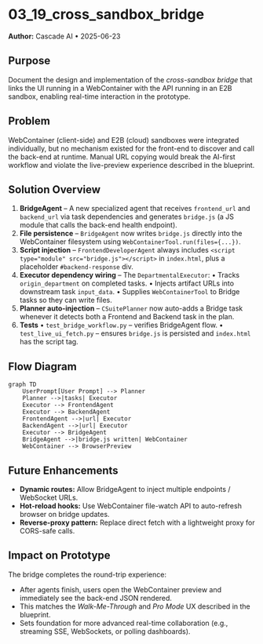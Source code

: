 # 03_19_cross_sandbox_bridge

**Author:** Cascade AI • 2025-06-23

## Purpose
Document the design and implementation of the *cross-sandbox bridge* that links the UI running in a WebContainer with the API running in an E2B sandbox, enabling real-time interaction in the prototype.

## Problem
WebContainer (client-side) and E2B (cloud) sandboxes were integrated individually, but no mechanism existed for the front-end to discover and call the back-end at runtime. Manual URL copying would break the AI-first workflow and violate the live-preview experience described in the blueprint.

## Solution Overview
1. **BridgeAgent** – A new specialized agent that receives `frontend_url` and `backend_url` via task dependencies and generates `bridge.js` (a JS module that calls the back-end health endpoint).
2. **File persistence** – `BridgeAgent` now writes `bridge.js` directly into the WebContainer filesystem using `WebContainerTool.run(files={...})`.
3. **Script injection** – `FrontendDeveloperAgent` always includes `<script type="module" src="bridge.js"></script>` in `index.html`, plus a placeholder `#backend-response` div.
4. **Executor dependency wiring** – The `DepartmentalExecutor`:
   • Tracks `origin_department` on completed tasks.
   • Injects artifact URLs into downstream task `input_data`.
   • Supplies `WebContainerTool` to Bridge tasks so they can write files.
5. **Planner auto-injection** – `CSuitePlanner` now auto-adds a Bridge task whenever it detects both a Frontend and Backend task in the plan.
6. **Tests**
   • `test_bridge_workflow.py` – verifies BridgeAgent flow.
   • `test_live_ui_fetch.py` – ensures `bridge.js` is persisted and `index.html` has the script tag.

## Flow Diagram
```mermaid
graph TD
    UserPrompt[User Prompt] --> Planner
    Planner -->|tasks| Executor
    Executor --> FrontendAgent
    Executor --> BackendAgent
    FrontendAgent -->|url| Executor
    BackendAgent -->|url| Executor
    Executor --> BridgeAgent
    BridgeAgent -->|bridge.js written| WebContainer
    WebContainer --> BrowserPreview
```

## Future Enhancements
* **Dynamic routes:** Allow BridgeAgent to inject multiple endpoints / WebSocket URLs.
* **Hot-reload hooks:** Use WebContainer file-watch API to auto-refresh browser on bridge updates.
* **Reverse-proxy pattern:** Replace direct fetch with a lightweight proxy for CORS-safe calls.

## Impact on Prototype
The bridge completes the round-trip experience:
* After agents finish, users open the WebContainer preview and immediately see the back-end JSON rendered.
* This matches the *Walk-Me-Through* and *Pro Mode* UX described in the blueprint.
* Sets foundation for more advanced real-time collaboration (e.g., streaming SSE, WebSockets, or polling dashboards).
